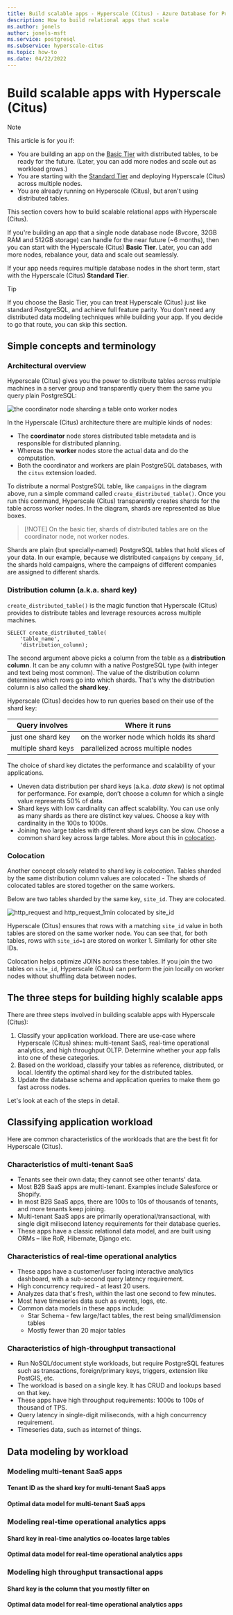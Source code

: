 ```yaml
---
title: Build scalable apps - Hyperscale (Citus) - Azure Database for PostgreSQL
description: How to build relational apps that scale
ms.author: jonels
author: jonels-msft
ms.service: postgresql
ms.subservice: hyperscale-citus
ms.topic: how-to
ms.date: 04/22/2022
---
```


# Build scalable apps with Hyperscale (Citus)

> [!NOTE]
> This article is for you if:
>
> * You are building an app on the [Basic Tier](concepts-server-group.md#tiers)
>   with distributed tables, to be ready for the future. (Later, you can add
>   more nodes and scale out as workload grows.)
> * You are starting with the [Standard Tier](concepts-server-group.md#tiers)
>   and deploying Hyperscale (Citus) across multiple nodes.
> * You are already running on Hyperscale (Citus), but aren't using distributed
>   tables.

This section covers how to build scalable relational apps with Hyperscale (Citus).

If you're building an app that a single node database node (8vcore, 32GB RAM
and 512GB storage) can handle for the near future (~6 months), then you can
start with the Hyperscale (Citus) **Basic Tier**. Later, you can add more
nodes, rebalance your, data and scale out seamlessly.

If your app needs requires multiple database nodes in the short term, start
with the Hyperscale (Citus) **Standard Tier**.

> [!TIP]
>
> If you choose the Basic Tier, you can treat Hyperscale (Citus) just like
> standard PostgreSQL, and achieve full feature parity. You don’t need any
> distributed data modeling techniques while building your app. If you decide
> to go that route, you can skip this section.

## Simple concepts and terminology

### Architectural overview

Hyperscale (Citus) gives you the power to distribute tables across multiple
machines in a server group and transparently query them the same you query
plain PostgreSQL:

![the coordinator node sharding a table onto worker nodes](../media/howto-hyperscale-build-scalable-apps/architecture.png)

In the Hyperscale (Citus) architecture there are multiple kinds of nodes:

* The **coordinator** node stores distributed table metadata and is responsible
  for distributed planning.
* Whereas the **worker** nodes store the actual data and do the computation.
* Both the coordinator and workers are plain PostgreSQL databases, with the
  `citus` extension loaded.

To distribute a normal PostgreSQL table, like `campaigns` in the diagram above,
run a simple command called `create_distributed_table()`.  Once you run this
command, Hyperscale (Citus) transparently creates shards for the table across
worker nodes. In the diagram, shards are represented as blue boxes.

> [!NOTE] On the basic tier, shards of distributed tables are on the
> coordinator node, not worker nodes.

Shards are plain (but specially-named) PostgreSQL tables that hold slices of
your data. In our example, because we distributed `campaigns` by `company_id`,
the shards hold campaigns, where the campaigns of different companies are
assigned to different shards.

### Distribution column (a.k.a. shard key)

`create_distributed_table()` is the magic function that Hyperscale (Citus)
provides to distribute tables and leverage resources across multiple machines.

```postgresql
SELECT create_distributed_table(
	'table_name',
	'distribution_column);
```

The second argument above picks a column from the table as a **distribution
column**. It can be any column with a native PostgreSQL type (with integer and
text being most common). The value of the distribution column determines which
rows go into which shards. That's why the distribution column is also called
the **shard key**.

Hyperscale (Citus) decides how to run queries based on their use of the shard
key:

| Query involves | Where it runs |
|----------------|---------------|
| just one shard key | on the worker node which holds its shard |
| multiple shard keys | parallelized across multiple nodes |

The choice of shard key dictates the performance and scalability of your
applications.

* Uneven data distribution per shard keys (a.k.a. *data skew*) is not optimal
  for performance. For example, don’t choose a column for which a single value
  represents 50% of data.
* Shard keys with low cardinality can affect scalability. You can use only as
  many shards as there are distinct key values. Choose a key with cardinality
  in the 100s to 1000s.
* Joining two large tables with different shard keys can be slow. Choose a
  common shard key across large tables. More about this in
  [colocation](#colocation).

### Colocation

Another concept closely related to shard key is *colocation*. Tables sharded by
the same distribution column values are colocated - The shards of colocated
tables are stored together on the same workers.

Below are two tables sharded by the same key, `site_id`. They are colocated.

![http_request and http_request_1min colocated by site_id](../media/howto-hyperscale-build-scalable-apps/colocation.png)

Hyperscale (Citus) ensures that rows with a matching `site_id` value in both
tables are stored on the same worker node.  You can see that, for both tables,
rows with `site_id=1` are stored on worker 1. Similarly for other site IDs.

Colocation helps optimize JOINs across these tables. If you join the two tables
on `site_id`, Hyperscale (Citus) can perform the join locally on worker nodes
without shuffling data between nodes.

## The three steps for building highly scalable apps

There are three steps involved in building scalable apps with Hyperscale
(Citus):

1. Classify your application workload. There are use-case where Hyperscale
   (Citus) shines: multi-tenant SaaS, real-time operational analytics, and high
   throughput OLTP. Determine whether your app falls into one of these categories.
2. Based on the workload, classify your tables as reference, distributed, or
   local. Identify the optimal shard key for the distributed tables.
3. Update the database schema and application queries to make them go fast
   across nodes.

Let's look at each of the steps in detail.

## Classifying application workload

Here are common characteristics of the workloads that are the best fit for
Hyperscale (Citus).

### Characteristics of multi-tenant SaaS

* Tenants see their own data; they cannot see other tenants' data.
* Most B2B SaaS apps are multi-tenant. Examples include Salesforce or Shopify.
* In most B2B SaaS apps, there are 100s to 10s of thousands of tenants, and
  more tenants keep joining.
* Multi-tenant SaaS apps are primarily operational/transactional, with single
  digit milisecond latency requirements for their database queries.
* These apps have a classic relational data model, and are built using ORMs –
  like RoR, Hibernate, Django etc.

### Characteristics of real-time operational analytics

* These apps have a customer/user facing interactive analytics dashboard, with
  a sub-second query latency requirement.
* High concurrency required - at least 20 users.
* Analyzes data that's fresh, within the last one second to few minutes.
* Most have timeseries data such as events, logs, etc.
* Common data models in these apps include:
	* Star Schema - few large/fact tables, the rest being small/dimension tables
	* Mostly fewer than 20 major tables

### Characteristics of high-throughput transactional

* Run NoSQL/document style workloads, but require PostgreSQL features such as
  transactions, foreign/primary keys, triggers, extension like PostGIS, etc.
* The workload is based on a single key. It has CRUD and lookups based on that
  key.
* These apps have high throughput requirements: 1000s to 100s of thousand of
  TPS.
* Query latency in single-digit miliseconds, with a high concurrency
  requirement.
* Timeseries data, such as internet of things.

## Data modeling by workload

### Modeling multi-tenant SaaS apps

#### Tenant ID as the shard key for multi-tenant SaaS apps

#### Optimal data model for multi-tenant SaaS apps

### Modeling real-time operational analytics apps

#### Shard key in real-time analytics co-locates large tables

#### Optimal data model for real-time operational analytics apps

### Modeling high throughput transactional apps

#### Shard key is the column that you mostly filter on

#### Optimal data model for real-time operational analytics apps
